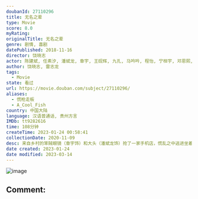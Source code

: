 ```yaml
---
doubanId: 27110296
title: 无名之辈
type: Movie
score: 8.0
myRating: 
originalTitle: 无名之辈
genre: 剧情, 喜剧
datePublished: 2018-11-16
director: 饶晓志
actor: 陈建斌, 任素汐, 潘斌龙, 章宇, 王砚辉, 九孔, 马吟吟, 程怡, 宁桓宇, 邓恩熙, 谢波, 范翔, 赵梓冲, 史策, 马睿瀚, 林海, 邓钢, 尧十三, 国义骞, 周铨
author: 饶晓志, 雷志龙
tags:
  - Movie
state: 看过
url: https://movie.douban.com/subject/27110296/
aliases:
  - 慌枪走板
  - A_Cool_Fish
country: 中国大陆
language: 汉语普通话, 贵州方言
IMDb: tt9282616
time: 108分钟
createTime: 2023-01-24 00:58:41
collectionDate: 2020-11-09
desc: 来自乡村的笨贼眼镜（章宇饰）和大头（潘斌龙饰）抢了一家手机店，慌乱之中逃进坐着轮椅的单身女子嘉旗（任素汐饰）的家中。嘉旗早已失去活着的欲望，她强横地要求俩笨贼杀死自己。另一边，某楼盘老板资金链断...
date created: 2023-01-24
date modified: 2023-03-14
---
```


![image](p2539661066.jpg)

Comment:
---
